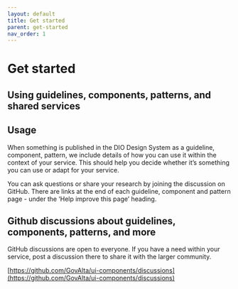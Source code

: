```yaml
---
layout: default
title: Get started
parent: get-started
nav_order: 1
---
```


# Get started

## Using guidelines, components, patterns, and shared services <a href="using-styles-components-and-patterns" id="using-styles-components-and-patterns"></a>

## Usage

When something is published in the DIO Design System as a guideline, component, pattern, we include details of how you can use it within the context of your service. This should help you decide whether it’s something you can use or adapt for your service.

You can ask questions or share your research by joining the discussion on GitHub. There are links at the end of each guideline, component and pattern page - under the ‘Help improve this page’ heading.

## Github discussions about guidelines, components, patterns, and more

GitHub discussions are open to everyone. If you have a need within your service, post a discussion there to share it with the larger community.

[https://github.com/GovAlta/ui-components/discussions](https://github.com/GovAlta/ui-components/discussions)
